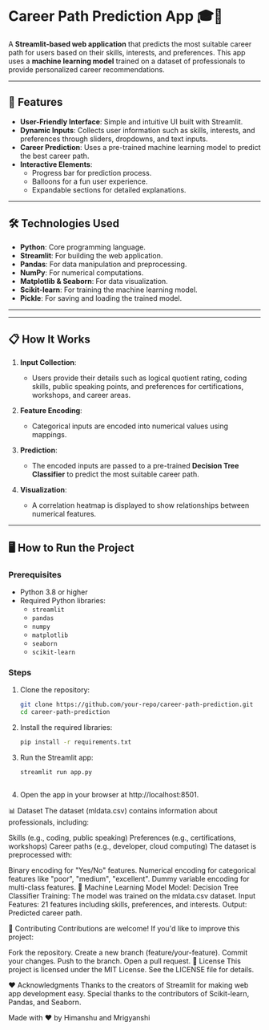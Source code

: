 # Career Path Prediction App 🎓💼

A **Streamlit-based web application** that predicts the most suitable career path for users based on their skills, interests, and preferences. This app uses a **machine learning model** trained on a dataset of professionals to provide personalized career recommendations.

---

## 🚀 Features

- **User-Friendly Interface**: Simple and intuitive UI built with Streamlit.
- **Dynamic Inputs**: Collects user information such as skills, interests, and preferences through sliders, dropdowns, and text inputs.
- **Career Prediction**: Uses a pre-trained machine learning model to predict the best career path.
- **Interactive Elements**:
  - Progress bar for prediction process.
  - Balloons for a fun user experience.
  - Expandable sections for detailed explanations.

---

## 🛠️ Technologies Used

- **Python**: Core programming language.
- **Streamlit**: For building the web application.
- **Pandas**: For data manipulation and preprocessing.
- **NumPy**: For numerical computations.
- **Matplotlib & Seaborn**: For data visualization.
- **Scikit-learn**: For training the machine learning model.
- **Pickle**: For saving and loading the trained model.

---

---

## 📋 How It Works

1. **Input Collection**:
   - Users provide their details such as logical quotient rating, coding skills, public speaking points, and preferences for certifications, workshops, and career areas.

2. **Feature Encoding**:
   - Categorical inputs are encoded into numerical values using mappings.

3. **Prediction**:
   - The encoded inputs are passed to a pre-trained **Decision Tree Classifier** to predict the most suitable career path.

4. **Visualization**:
   - A correlation heatmap is displayed to show relationships between numerical features.

---

## 🖥️ How to Run the Project

### Prerequisites
- Python 3.8 or higher
- Required Python libraries:
  - `streamlit`
  - `pandas`
  - `numpy`
  - `matplotlib`
  - `seaborn`
  - `scikit-learn`

### Steps
1. Clone the repository:
   ```bash
   git clone https://github.com/your-repo/career-path-prediction.git
   cd career-path-prediction

2. Install the required libraries:
   ```bash
   pip install -r requirements.txt

3. Run the Streamlit app:
   ```bash
   streamlit run app.py



4. Open the app in your browser at http://localhost:8501.

📊 Dataset
The dataset (mldata.csv) contains information about professionals, including:

Skills (e.g., coding, public speaking)
Preferences (e.g., certifications, workshops)
Career paths (e.g., developer, cloud computing)
The dataset is preprocessed with:

Binary encoding for "Yes/No" features.
Numerical encoding for categorical features like "poor", "medium", "excellent".
Dummy variable encoding for multi-class features.
🧠 Machine Learning Model
Model: Decision Tree Classifier
Training: The model was trained on the mldata.csv dataset.
Input Features: 21 features including skills, preferences, and interests.
Output: Predicted career path.


🤝 Contributing
Contributions are welcome! If you'd like to improve this project:

Fork the repository.
Create a new branch (feature/your-feature).
Commit your changes.
Push to the branch.
Open a pull request.
📜 License
This project is licensed under the MIT License. See the LICENSE file for details.

❤️ Acknowledgments
Thanks to the creators of Streamlit for making web app development easy.
Special thanks to the contributors of Scikit-learn, Pandas, and Seaborn.

Made with ❤️ by Himanshu and Mrigyanshi